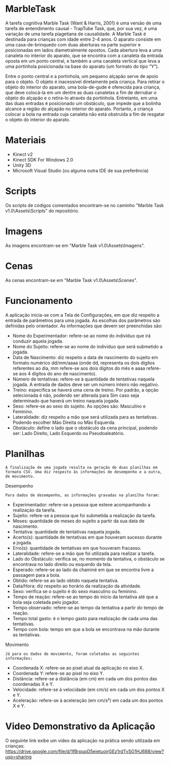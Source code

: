 # MarbleTask

A tarefa cognitiva Marble Task (Want & Harris, 2001) é uma versão de uma tarefa de entendimento causal - TrapTube Task, que, por sua vez, é uma variação de uma tarefa piagetiana de causalidade. A Marble Task é destinada para crianças com idade entre 2-4 anos. O aparato consiste em uma casa-de-brinquedo com duas aberturas na parte superior e posicionadas em lados diametralmente opostos. Cada abertura leva a uma canaleta no interior do aparato, que se encontra com a canaleta da entrada oposta em um ponto central, e também a uma canaleta vertical que leva a uma portinhola posicionada na base do aparato (um formato do tipo “Y”).

Entre o ponto central e a portinhola, um pequeno alçapão serve de apoio para o objeto. O objeto é inacessível diretamente pela criança. Para retirar o objeto do interior do aparato, uma bola-de-gude é oferecida para criança, que deve colocá-la em um dentre as duas canaletas a fim de derrubar o objeto do alçapão e o retira-lo através da portinhola. Entretanto, em uma das duas entradas é posicionado um obstáculo, que impede que a bolinha alcance a região do alçapão no interior do aparato. Portanto, a criança colocar a bola na entrada cuja canaleta não está obstruída a fim de resgatar o objeto do interior do aparato.

# Materiais

- Kinect v2
- Kinect SDK For Windows 2.0
- Unity 3D
- Microsoft Visual Studio (ou alguma outra IDE de sua preferência)

# Scripts

Os scripts de códigos comentados encontram-se no caminho "Marble Task v1.0\Assets\Scripts" do repositório.

# Imagens

As imagens encontram-se em "Marble Task v1.0\Assets\Imagens".

# Cenas

As cenas encontram-se em "Marble Task v1.0\Assets\Scenes".

# Funcionamento

A aplicação inicia-se com a Tela de Configurações, em que diz respeito a entrada de parâmetros para uma jogada. As escolhas dos parâmetros são definidas pelo orientador. As informações que devem ser preenchidas são:

-	Nome do Experimentador: refere-se ao nome do indivíduo que irá conduzir aquela jogada.
-	Nome do Sujeito: refere-se ao nome do indivíduo que será submetido a jogada.
-	Data de Nascimento: diz respeito a data de nascimento do sujeito em formato numérico dd/mm/aaaa (onde dd, representa os dois dígitos referentes ao dia, mm refere-se aos dois dígitos do mês e aaaa refere-se aos 4 dígitos do ano de nascimento).
-	Número de tentativas: refere-se à quantidade de tentativas naquela jogada. A entrada de dados deve ser um número inteiro não negativo.
-	Treino: especifica se haverá uma cena de treino. Por padrão, a opção selecionada é não, podendo ser alterada para Sim caso seja determinado que haverá um treino naquela jogada.
-	Sexo: refere-se ao sexo do sujeito. As opções são: Masculino e Feminino.
-	Lateralidade: diz respeito a mão que será utilizada para as tentativas. Podendo escolher Mão Direita ou Mão Esquerda.
-	Obstáculo: define o lado que o obstáculo da cena principal, podendo ser: Lado Direito, Lado Esquerdo ou Pseudoaleatório.


# Planilhas

	A finalização de uma jogada resulta na geração de duas planilhas em formato CSV. Uma diz respeito às informações de desempenho e a outra, de movimento.
  
Desempenho

	Para dados de desempenho, as informações gravadas na planilha foram:
-	Experimentador: refere-se a pessoa que esteve acompanhando a realização da tarefa.
-	Sujeito: refere-se a pessoa que foi submetida a realização da tarefa.
-	Meses: quantidade de meses do sujeito a partir da sua data de nascimento.
-	Tentativa: quantidade de tentativas naquela jogada.
-	Acerto(s): quantidade de tentativas em que houveram sucesso durante a jogada.
-	Erro(s): quantidade de tentativas em que houveram fracasso.
-	Lateralidade: refere-se a mão que foi utilizada para realizar a tarefa.
-	Lado do Obstáculo: verifica se, no momento da tentativa, o obstáculo se encontrava no lado direito ou esquerdo da tela.
-	Esperado: refere-se ao lado da chaminé em que se encontra livre a passagem para a bola.
-	Obtido: refere-se ao lado obtido naquela tentativa.
-	Data/Hora: diz respeito ao horário da realização da atividade.
-	Sexo: verifica se o sujeito é do sexo masculino ou feminino.
-	Tempo de reação: refere-se ao tempo do início da tentativa até que a bola seja coletada pelo jogador.
-	Tempo observado: refere-se ao tempo da tentativa a partir do tempo de reação.
-	Tempo total gasto: é o tempo gasto para realização de cada uma das tentativas.
-	Tempo com bola: tempo em que a bola se encontrava na mão durante as tentativas.
 
Movimento

	Já para os dados de movimento, foram coletadas as seguintes informações:
-	Coordenada X: refere-se ao pixel atual da aplicação no eixo X. 
-	Coordenada Y: refere-se ao pixel no eixo Y.
-	Distância: refere-se a distância (em cm) em cada um dos pontos das coordenadas X e Y.
-	Velocidade: refere-se à velocidade (em cm/s) em cada um dos pontos X e Y.
-	Aceleração: refere-se à aceleração (em cm/s²) em cada um dos pontos X e Y.

# Video Demonstrativo da Aplicação

O seguinte link exibe um video da aplicação na prática sendo utilizada em crianças: https://drive.google.com/file/d/1fBrpupD5eietuojrGEz1rdTvSG1HJ688/view?usp=sharing

